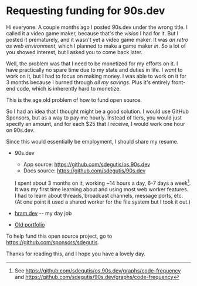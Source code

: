 # Requesting funding for 90s.dev

Hi everyone. A couple months ago I posted 90s.dev under the wrong title.
I called it a video game maker, because that's the *vision* I had for it.
But I posted it prematurely, and it wasn't yet a video game maker.
It was *an retro os web environment*, which I planned to make a game maker *in*.
So a lot of you showed interest, but I asked you to come back later.

Well, the problem was that I need to be monetized for my efforts on it.
I have practically no spare time due to my state and duties in life.
I *want* to work on it, but I had to focus on making money.
I was able to work on it for 3 months because I burned through *all my savings*.
Plus it's entirely front-end code, which is inherently hard to monetize.

This is the age old problem of how to fund open source.

So I had an idea that I thought might be a good solution.
I would use GitHub Sponsors, but as a way to pay me hourly.
Instead of tiers, you would just specify an amount,
and for each $25 that I receive, I would work one hour on 90s.dev.

Since this would essentially be employment, I should share my resume.

* 90s.dev

  * App source: <https://github.com/sdegutis/os.90s.dev>
  * Docs source: <https://github.com/sdegutis/90s.dev>

  I spent about 3 months on it, working ~14 hours a day, 6-7 days a week[^graphs].
  It was my first time learning about and using most web worker features.
  I had to learn about threads, broadcast channels, message ports, etc.
  (At one point it used a shared worker for the file system but I took it out.)

* [hram.dev](https://hram.dev/indexb.html) -- my day job

* [Old portfolio](https://web.archive.org/web/20190126084630/https://sdegutis.com/)

To help fund this open source project,
go to <https://github.com/sponsors/sdegutis>.

Thanks for reading this, and I hope you have a lovely day.

[^graphs]: See <https://github.com/sdegutis/os.90s.dev/graphs/code-frequency> and <https://github.com/sdegutis/90s.dev/graphs/code-frequency>
